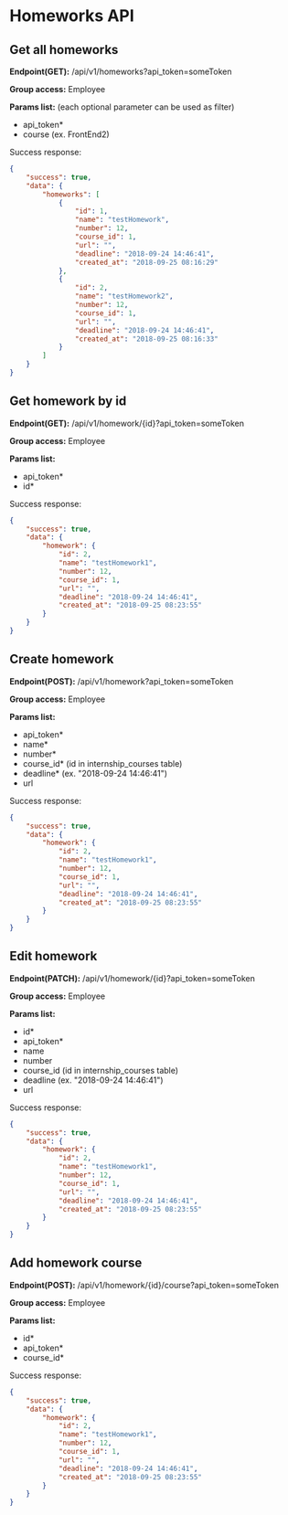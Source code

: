 # Homeworks API

## Get all homeworks
**Endpoint(GET):** /api/v1/homeworks?api_token=someToken

**Group access:** Employee

**Params list:** (each optional parameter can be used as filter)
+ api_token*
+ course (ex. FrontEnd2)

Success response:
```json
{
    "success": true,
    "data": {
        "homeworks": [
            {
                "id": 1,
                "name": "testHomework",
                "number": 12,
                "course_id": 1,
                "url": "",
                "deadline": "2018-09-24 14:46:41",
                "created_at": "2018-09-25 08:16:29"
            },
            {
                "id": 2,
                "name": "testHomework2",
                "number": 12,
                "course_id": 1,
                "url": "",
                "deadline": "2018-09-24 14:46:41",
                "created_at": "2018-09-25 08:16:33"
            }
        ]
    }
}
```

## Get homework by id
**Endpoint(GET):** /api/v1/homework/{id}?api_token=someToken

**Group access:** Employee

**Params list:**
+ api_token*
+ id*

Success response:
```json
{
    "success": true,
    "data": {
        "homework": {
            "id": 2,
            "name": "testHomework1",
            "number": 12,
            "course_id": 1,
            "url": "",
            "deadline": "2018-09-24 14:46:41",
            "created_at": "2018-09-25 08:23:55"
        }
    }
}
```

## Create homework
**Endpoint(POST):** /api/v1/homework?api_token=someToken

**Group access:** Employee

**Params list:**
+ api_token*
+ name*
+ number*
+ course_id* (id in internship_courses table)
+ deadline* (ex. "2018-09-24 14:46:41")
+ url

Success response:
```json
{
    "success": true,
    "data": {
        "homework": {
            "id": 2,
            "name": "testHomework1",
            "number": 12,
            "course_id": 1,
            "url": "",
            "deadline": "2018-09-24 14:46:41",
            "created_at": "2018-09-25 08:23:55"
        }
    }
}
```

## Edit homework
**Endpoint(PATCH):** /api/v1/homework/{id}?api_token=someToken

**Group access:** Employee

**Params list:**
+ id*
+ api_token*
+ name
+ number
+ course_id (id in internship_courses table)
+ deadline (ex. "2018-09-24 14:46:41")
+ url

Success response:
```json
{
    "success": true,
    "data": {
        "homework": {
            "id": 2,
            "name": "testHomework1",
            "number": 12,
            "course_id": 1,
            "url": "",
            "deadline": "2018-09-24 14:46:41",
            "created_at": "2018-09-25 08:23:55"
        }
    }
}
```

## Add homework course
**Endpoint(POST):** /api/v1/homework/{id}/course?api_token=someToken

**Group access:** Employee

**Params list:**
+ id*
+ api_token*
+ course_id*

Success response:
```json
{
    "success": true,
    "data": {
        "homework": {
            "id": 2,
            "name": "testHomework1",
            "number": 12,
            "course_id": 1,
            "url": "",
            "deadline": "2018-09-24 14:46:41",
            "created_at": "2018-09-25 08:23:55"
        }
    }
}
```

